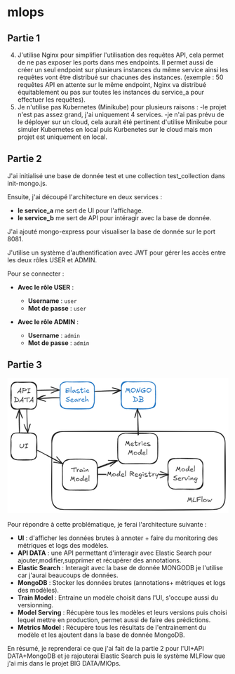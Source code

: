 # mlops
## Partie 1 
4) J'utilise Nginx pour simplifier l'utilisation des requêtes API, cela permet de ne pas exposer les ports dans mes endpoints.
Il permet aussi de créer un seul endpoint sur plusieurs instances du même service ainsi les requêtes vont être distribué sur chacunes des instances. (exemple : 50 requêtes API en attente sur le même endpoint, Nginx va distribué équitablement ou pas sur toutes les instances du service_a pour effectuer les requêtes). 
5) Je n'utilise pas Kubernetes (Minikube) pour plusieurs raisons :
    -le projet n'est pas assez grand, j'ai uniquement 4 services.
    -je n'ai pas prévu de le déployer sur un cloud, cela aurait été pertinent d'utilise Minikube pour simuler Kubernetes
    en local puis Kurbenetes sur le cloud mais mon projet est uniquement en local.

## Partie 2
J'ai initialisé une base de donnée test et une collection test_collection dans init-mongo.js.

Ensuite, j'ai découpé l'architecture en deux services :

- **le service_a** me sert de UI pour l'affichage.
- **le service_b** me sert de API pour intéragir avec la base de donnée.

J'ai ajouté mongo-express pour visualiser la base de donnée sur le port 8081.

J'utilise un système d'authentification avec JWT pour gérer les accès entre les deux rôles USER et ADMIN.

Pour se connecter :

- **Avec le rôle USER** :  
  - **Username** : `user`  
  - **Mot de passe** : `user`  

- **Avec le rôle ADMIN** :  
  - **Username** : `admin`  
  - **Mot de passe** : `admin`

## Partie 3
![alt text](architecture.excalidraw.png)

Pour répondre à cette problématique, je ferai l'architecture suivante :

- **UI** : d'afficher les données brutes à annoter + faire du monitoring des métriques et logs des modèles.
- **API DATA** : une API permettant d'interagir avec Elastic Search pour ajouter,modifier,supprimer et récupérer des annotations.
- **Elastic Search** : Interagit avec la base de donnée MONGODB je l'utilise car j'aurai beaucoups de données.
- **MongoDB** : Stocker les données brutes (annotations+ métriques et logs des modèles).
- **Train Model** : Entraine un modèle choisit dans l'UI, s'occupe aussi du versionning.
- **Model Serving** : Récupère tous les modèles et leurs versions puis choisi lequel mettre en production, permet aussi de faire
                des prédictions.
- **Metrics Model** : Récupère tous les résultats de l'entrainement du modèle et les ajoutent dans la base de donnée MongoDB.

En résumé, je reprenderai ce que j'ai fait de la partie 2 pour l'UI+API DATA+MongoDB et je rajouterai Elastic Search puis
le système MLFlow que j'ai mis dans le projet BIG DATA/MlOps.